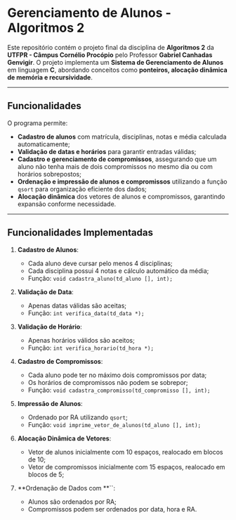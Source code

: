 # Gerenciamento de Alunos - Algoritmos 2

Este repositório contém o projeto final da disciplina de **Algoritmos 2** da **UTFPR - Câmpus Cornélio Procópio** pelo Professor **Gabriel Canhadas Genvigir**. O projeto implementa um **Sistema de Gerenciamento de Alunos** em linguagem **C**, abordando conceitos como **ponteiros, alocação dinâmica de memória e recursividade**.

---

## Funcionalidades

O programa permite:

- **Cadastro de alunos** com matrícula, disciplinas, notas e média calculada automaticamente;
- **Validação de datas e horários** para garantir entradas válidas;
- **Cadastro e gerenciamento de compromissos**, assegurando que um aluno não tenha mais de dois compromissos no mesmo dia ou com horários sobrepostos;
- **Ordenação e impressão de alunos e compromissos** utilizando a função `qsort` para organização eficiente dos dados;
- **Alocação dinâmica** dos vetores de alunos e compromissos, garantindo expansão conforme necessidade.

---

## Funcionalidades Implementadas

1. **Cadastro de Alunos**:

   - Cada aluno deve cursar pelo menos 4 disciplinas;
   - Cada disciplina possui 4 notas e cálculo automático da média;
   - Função: `void cadastra_aluno(td_aluno [], int);`

2. **Validação de Data**:

   - Apenas datas válidas são aceitas;
   - Função: `int verifica_data(td_data *);`

3. **Validação de Horário**:

   - Apenas horários válidos são aceitos;
   - Função: `int verifica_horario(td_hora *);`

4. **Cadastro de Compromissos**:

   - Cada aluno pode ter no máximo dois compromissos por data;
   - Os horários de compromissos não podem se sobrepor;
   - Função: `void cadastra_compromisso(td_compromisso [], int);`

5. **Impressão de Alunos**:

   - Ordenado por RA utilizando `qsort`;
   - Função: `void imprime_vetor_de_alunos(td_aluno [], int);`

6. **Alocação Dinâmica de Vetores**:

   - Vetor de alunos inicialmente com 10 espaços, realocado em blocos de 10;
   - Vetor de compromissos inicialmente com 15 espaços, realocado em blocos de 5;

7. **Ordenação de Dados com **``:

   - Alunos são ordenados por RA;
   - Compromissos podem ser ordenados por data, hora e RA.


